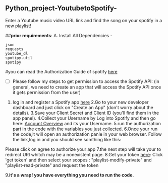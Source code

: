 ## Python_project-YoutubetoSpotify-
Enter a Youtube music video URL  link and find the song on your spotify in a new playlist!

##**prior requirements**:
A. Install All Dependencies - 
```
json
requests
youtube_dl
spotipy.util
spotipy
```

#you can read the Authorization Guide of spotify [here](https://developer.spotify.com/documentation/general/guides/authorization-guide/)

- [ ] Please follow my steps to get permission to access the Spotify API:
(in general, we need to create an app that will access the Spotify API once it gets permission from the user)

1. log in and register a Spotify app [here](https://developer.spotify.com/dashboard/login)
2.Go to your new developer dashboard and just click on "Create an App" (don't worry about the details).
3.Save your Client Secret and Client ID (you'll find them in the app panel).
4.Collect your Username by Log into Spotify and then go here: [Account Overview](https://www.spotify.com/us/account/overview/) and its your Username.
5.run the authurization part in the code with the variables you just collected.
6.Once your run the code,it will open an authorization panle in your web browser. Follow the link,log in  and you should see somthing like this:

Please click on agree to authorize your app
7.the next step will take your to redirect URI whitch may be a nonexistent page.
8.Get your token [here](https://developer.spotify.com/console/post-playlist-tracks/?playlist_id=&position=&uris=):
Click 'get token' and then select your scopes : "playlist-modify-private" and "playlist-read-private" and  request the token

9.**it's a wrap! you have everything you need to run the code.**




